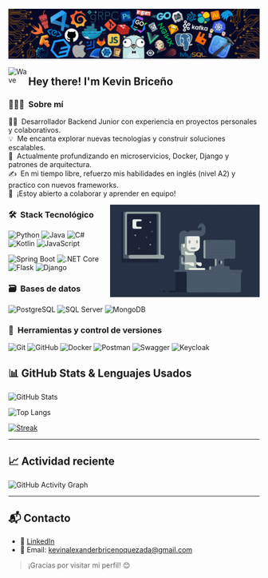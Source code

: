 <p align="center"><img src="https://raw.githubusercontent.com/KevinPatel04/KevinPatel04/master/header.png"></p>

<img alt="Wave" src="./assets/Hand%20Wave.gif" width='40' align="left"/>
<h2 align="left">Hey there! I'm Kevin Briceño</h2>

### 👨🏻‍💻 &nbsp;Sobre mí

👨‍💻 &nbsp;Desarrollador Backend Junior con experiencia en proyectos personales y colaborativos.  
💡 &nbsp;Me encanta explorar nuevas tecnologías y construir soluciones escalables.  
🌱 &nbsp;Actualmente profundizando en microservicios, Docker, Django y patrones de arquitectura.  
✍️ &nbsp;En mi tiempo libre, refuerzo mis habilidades en inglés (nivel A2) y practico con nuevos frameworks.  
💬 &nbsp;¡Estoy abierto a colaborar y aprender en equipo!  

<img alt="Night Coding" src="https://raw.githubusercontent.com/AVS1508/AVS1508/master/assets/Night-Coding.gif" align="right"/>

### 🛠️ &nbsp;Stack Tecnológico

![Python](https://img.shields.io/badge/python-3670A0?style=for-the-badge&logo=python&logoColor=ffdd54)
![Java](https://img.shields.io/badge/java-%23ED8B00.svg?style=for-the-badge&logo=java&logoColor=white)
![C#](https://img.shields.io/badge/c%23-%23239120.svg?style=for-the-badge&logo=c-sharp&logoColor=white)
![Kotlin](https://img.shields.io/badge/Kotlin-%230095D5.svg?style=for-the-badge&logo=kotlin&logoColor=white)
![JavaScript](https://img.shields.io/badge/javascript-%23323330.svg?style=for-the-badge&logo=javascript&logoColor=%23F7DF1E)

![Spring Boot](https://img.shields.io/badge/Spring_Boot-%236DB33F.svg?style=for-the-badge&logo=spring-boot&logoColor=white)
![.NET Core](https://img.shields.io/badge/.NET_Core-512BD4?style=for-the-badge&logo=dotnet&logoColor=white)
![Flask](https://img.shields.io/badge/Flask-%23000.svg?style=for-the-badge&logo=flask&logoColor=white)
![Django](https://img.shields.io/badge/django-%23092E20.svg?style=for-the-badge&logo=django&logoColor=white)

### 🗃 &nbsp;Bases de datos

![PostgreSQL](https://img.shields.io/badge/PostgreSQL-%23316192.svg?style=for-the-badge&logo=postgresql&logoColor=white)
![SQL Server](https://img.shields.io/badge/SQL_Server-%2300BCF2.svg?style=for-the-badge&logo=microsoft-sql-server&logoColor=white)
![MongoDB](https://img.shields.io/badge/MongoDB-%234ea94b.svg?style=for-the-badge&logo=mongodb&logoColor=white)

### 🧰 &nbsp;Herramientas y control de versiones

![Git](https://img.shields.io/badge/git-%23F05033.svg?style=for-the-badge&logo=git&logoColor=white)
![GitHub](https://img.shields.io/badge/github-%23121011.svg?style=for-the-badge&logo=github&logoColor=white)
![Docker](https://img.shields.io/badge/docker-%230db7ed.svg?style=for-the-badge&logo=docker&logoColor=white)
![Postman](https://img.shields.io/badge/Postman-FF6C37?style=for-the-badge&logo=postman&logoColor=white)
![Swagger](https://img.shields.io/badge/Swagger-%23Clojure?style=for-the-badge&logo=swagger&logoColor=white)
![Keycloak](https://img.shields.io/badge/Keycloak-0056A0?style=for-the-badge&logo=keycloak&logoColor=white)


## 📊 GitHub Stats & Lenguajes Usados

![GitHub Stats](https://github-readme-stats.vercel.app/api?username=Kevin-BQ&show_icons=true&theme=github_dark&count_private=true&include_all_commits=true)

![Top Langs](https://github-readme-stats.vercel.app/api/top-langs/?username=Kevin-BQ&layout=compact&theme=github_dark&langs_count=10)

[![Streak](https://streak-stats.demolab.com?user=Kevin-BQ&theme=github-dark)](https://git.io/streak-stats)

---

## 📈 Actividad reciente

![GitHub Activity Graph](https://github-readme-activity-graph.vercel.app/graph?username=Kevin-BQ&theme=github-compact)

---

## 📬 Contacto

- 💼 [LinkedIn](www.linkedin.com/in/kevin-alexander-briceño-quezada-577854307)
- 📧 Email: kevinalexanderbricenoquezada@gmail.com

> ¡Gracias por visitar mi perfil! 😊

